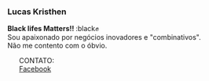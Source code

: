 ### Lucas Kristhen
<strong> Black lifes Matters!! </strong> :black:fist: <br>
Sou apaixonado por negócios inovadores e "combinativos".<br>
Não me contento com o óbvio. 

<ul> CONTATO: <br>
  <a href="#">Facebook </a>


</ul>
